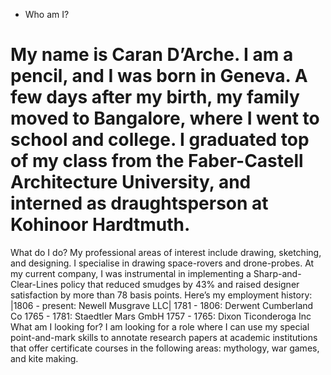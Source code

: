 * Who am I?
# My name is Caran D’Arche. I am a pencil, and I was born in Geneva. A few days after my birth, my family moved to Bangalore, where I went to school and college. I graduated top of my class from the Faber-Castell Architecture University, and interned as draughtsperson at Kohinoor Hardtmuth.
What do I do?
My professional areas of interest include drawing, sketching, and designing. I specialise in drawing space-rovers and drone-probes.
At my current company, I was instrumental in implementing a Sharp-and-Clear-Lines policy that reduced smudges by 43% and raised designer satisfaction by more than 78 basis points.
Here’s my employment history:
|1806 - present: Newell Musgrave LLC|
1781 - 1806: Derwent Cumberland Co
1765 - 1781: Staedtler Mars GmbH
1757 - 1765: Dixon Ticonderoga Inc
What am I looking for?
I am looking for a role where I can use my special point-and-mark skills to annotate research papers at academic institutions that offer certificate courses in the following areas: mythology, war games, and kite making.
